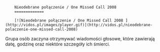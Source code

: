 
        Nieodebrane połączenie / One Missed Call 2008 
        =============
        
        [![Nieodebrane połączenie / One Missed Call 2008 ](http://vidos.pl/images/player.gif)](http://vidos.pl/nieodebrane-polaczenie-one-missed-call-2008)
        
        
 Grupa osób zaczyna otrzymywać wiadomości głosowe, które zawierają datę, godzinę oraz niektóre szczegóły ich śmierci.
    